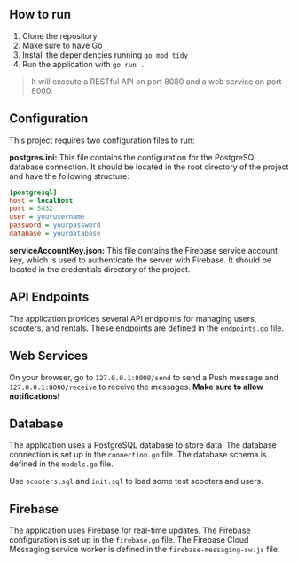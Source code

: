 ## How to run

1. Clone the repository
1. Make sure to have Go
1. Install the dependencies running `go mod tidy`
1. Run the application with `go run .`
> It will execute a RESTful API on port 8080 and a web service on port 8000.

## Configuration
This project requires two configuration files to run:

**postgres.ini:** This file contains the configuration for the PostgreSQL database connection. It should be located in the root directory of the project and have the following structure:
```ini
[postgresql]
host = localhost
port = 5432
user = yourusername
password = yourpassword
database = yourdatabase
```
**serviceAccountKey.json:** This file contains the Firebase service account key, which is used to authenticate the server with Firebase. It should be located in the credentials directory of the project.


## API Endpoints
The application provides several API endpoints for managing users, scooters, and rentals. These endpoints are defined in the ``endpoints.go`` file.

## Web Services
On your browser, go to ``127.0.0.1:8000/send`` to send a Push message and ``127.0.0.1:8000/receive`` to receive the messages. **Make sure to allow notifications!**

## Database
The application uses a PostgreSQL database to store data. The database connection is set up in the ``connection.go`` file. The database schema is defined in the ``models.go`` file.

Use ``scooters.sql`` and ``init.sql`` to load some test scooters and users.

## Firebase
The application uses Firebase for real-time updates. The Firebase configuration is set up in the ``firebase.go`` file. The Firebase Cloud Messaging service worker is defined in the ``firebase-messaging-sw.js`` file.
